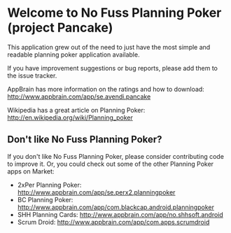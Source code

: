Welcome to No Fuss Planning Poker (project Pancake)
====

This application grew out of the need to just have the most simple and readable planning poker application available.

If you have improvement suggestions or bug reports, please add them to the issue tracker.

AppBrain has more information on the ratings and how to download: http://www.appbrain.com/app/se.avendi.pancake

Wikipedia has a great article on Planning Poker: http://en.wikipedia.org/wiki/Planning_poker

Don't like No Fuss Planning Poker?
---

If you don't like No Fuss Planning Poker, please consider contributing code to improve it. Or, you could check out some of the other Planning Poker apps on Market:

* 2xPer Planning Poker: http://www.appbrain.com/app/se.perx2.planningpoker
* BC Planning Poker: http://www.appbrain.com/app/com.blackcap.android.planningpoker
* SHH Planning Cards: http://www.appbrain.com/app/no.shhsoft.android
* Scrum Droid: http://www.appbrain.com/app/com.apps.scrumdroid

